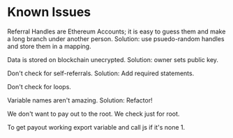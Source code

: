 # Known Issues

Referral Handles are Ethereum Accounts; it is easy to guess them and make a long branch under another person. Solution: use psuedo-random handles and store them in a mapping.

Data is stored on blockchain unecrypted. Solution: owner sets public key.

Don't check for self-referrals. Solution: Add required statements.

Don't check for loops. 

Variable names aren't amazing. Solution: Refactor!

We don't want to pay out to the root. We check just for root. 

To get payout working export variable and call js if it's none 1.


